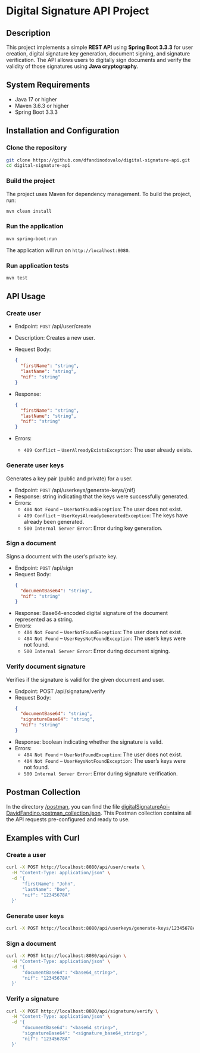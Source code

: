 # Digital Signature API Project

## Description

This project implements a simple **REST API** using **Spring Boot 3.3.3** for user creation, digital signature key generation, document signing, and signature verification. The API allows users to digitally sign documents and verify the validity of those signatures using **Java cryptography**.

## System Requirements

- Java 17 or higher
- Maven 3.6.3 or higher
- Spring Boot 3.3.3

## Installation and Configuration

### Clone the repository

```bash
git clone https://github.com/dfandinodovalo/digital-signature-api.git
cd digital-signature-api
```
### Build the project

The project uses Maven for dependency management. To build the project, run:
```bash
mvn clean install
```

### Run the application
```bash
mvn spring-boot:run
```

The application will run on `http://localhost:8080`.


### Run application tests
```bash
mvn test
```

## API Usage

### Create user

- Endpoint: `POST` /api/user/create
- Description: Creates a new user.
- Request Body:
  ```json
  {
    "firstName": "string",
    "lastName": "string",
    "nif": "string"
  }
  ```
- Response:
  ```json
  {
    "firstName": "string",
    "lastName": "string",
    "nif": "string"
  }
  ```

- Errors:
  - `409 Conflict` – `UserAlreadyExistsException`: The user already exists.
 
### Generate user keys
Generates a key pair (public and private) for a user.

- Endpoint: `POST` /api/userkeys/generate-keys/{nif}
- Response: string indicating that the keys were successfully generated.
- Errors:
  - `404 Not Found` – `UserNotFoundException`: The user does not exist.
  - `409 Conflict` – `UserKeysAlreadyGeneratedException`: The keys have already been generated.
  - `500 Internal Server Error`: Error during key generation.
 


### Sign a document
Signs a document with the user’s private key.

- Endpoint: `POST` /api/sign
- Request Body:
  ```json
  {
    "documentBase64": "string",
    "nif": "string"
  }
  ```
- Response: Base64-encoded digital signature of the document represented as a string.
- Errors:
  - `404 Not Found` – `UserNotFoundException`: The user does not exist.
  - `404 Not Found` – `UserKeysNotFoundException`: The user’s keys were not found.
  - `500 Internal Server Error`: Error during document signing.


 
### Verify document signature
Verifies if the signature is valid for the given document and user.

- Endpoint: POST /api/signature/verify
- Request Body:
  ```json
  {
    "documentBase64": "string",
    "signatureBase64": "string",
    "nif": "string"
  }
  ```
- Response: boolean indicating whether the signature is valid.
- Errors:
  - `404 Not Found` – `UserNotFoundException`: The user does not exist.
  - `404 Not Found` – `UserKeysNotFoundException`: The user’s keys were not found.
  - `500 Internal Server Error`: Error during signature verification.



## Postman Collection

In the directory [/postman](https://github.com/dfandinodovalo/digital-signature-api/tree/develop/postman), you can find the file [digitalSignatureApi-DavidFandino.postman_collection.json](https://github.com/dfandinodovalo/digital-signature-api/blob/develop/postman/digitalSignatureApi-DavidFandino.postman_collection.json). This Postman collection contains all the API requests pre-configured and ready to use.


## Examples with Curl

### Create a user
  ```bash
curl -X POST http://localhost:8080/api/user/create \
    -H "Content-Type: application/json" \
    -d '{
        "firstName": "John",
        "lastName": "Doe",
        "nif": "12345678A"
    }'

  ```

### Generate user keys
  ```bash
curl -X POST http://localhost:8080/api/userkeys/generate-keys/12345678A

  ```

### Sign a document
  ```bash
curl -X POST http://localhost:8080/api/sign \
    -H "Content-Type: application/json" \
    -d '{
        "documentBase64": "<base64_string>",
        "nif": "12345678A"
    }'

  ```

### Verify a signature
  ```bash
curl -X POST http://localhost:8080/api/signature/verify \
    -H "Content-Type: application/json" \
    -d '{
        "documentBase64": "<base64_string>",
        "signatureBase64": "<signature_base64_string>",
        "nif": "12345678A"
    }'

  ```
